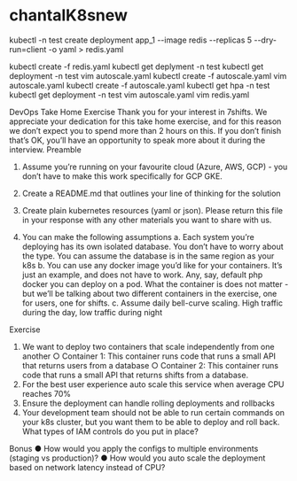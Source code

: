 # chantalK8snew

kubectl -n test  create deployment  app_1 --image redis  --replicas 5 --dry-run=client -o yaml > redis.yaml

kubectl create -f redis.yaml 
kubectl get deplyment -n test
kubectl get deployment -n test
vim autoscale.yaml
kubectl create -f autoscale.yaml
vim autoscale.yaml
kubectl create -f autoscale.yaml
kubectl get hpa -n test
kubectl get deployment -n test
vim autoscale.yaml
vim redis.yaml 



DevOps Take Home Exercise
Thank you for your interest in 7shifts. We appreciate your dedication for this take home
exercise, and for this reason we don’t expect you to spend more than 2 hours on this. If you
don’t finish that’s OK, you’ll have an opportunity to speak more about it during the interview.
Preamble
1. Assume you’re running on your favourite cloud (Azure, AWS, GCP) - you don’t have to
make this work specifically for GCP GKE.


2. Create a README.md that outlines your line of thinking for the solution


4. Create plain kubernetes resources (yaml or json). Please return this file in your response
with any other materials you want to share with us.
4. You can make the following assumptions
a. Each system you’re deploying has its own isolated database. You don’t have to
worry about the type. You can assume the database is in the same region as
your k8s
b. You can use any docker image you’d like for your containers. It’s just an
example, and does not have to work. Any, say, default php docker you can
deploy on a pod. What the container is does not matter - but we’ll be talking
about two different containers in the exercise, one for users, one for shifts.
c. Assume daily bell-curve scaling. High traffic during the day, low traffic during
night


Exercise
1. We want to deploy two containers that scale independently from one another
○ Container 1: This container runs code that runs a small API that returns users
from a database
○ Container 2: This container runs code that runs a small API that returns shifts
from a database.
2. For the best user experience auto scale this service when average CPU reaches 70%
3. Ensure the deployment can handle rolling deployments and rollbacks
4. Your development team should not be able to run certain commands on your k8s cluster,
but you want them to be able to deploy and roll back. What types of IAM controls do you
put in place?


Bonus
● How would you apply the configs to multiple environments (staging vs production)?
● How would you auto scale the deployment based on network latency instead of CPU?
